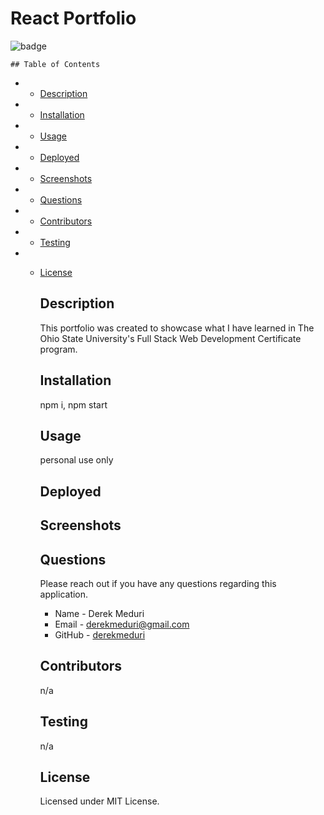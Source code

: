 # React Portfolio

![badge](https://img.shields.io/badge/license-MIT-brightgreen.svg)

    ## Table of Contents

- - [Description](#Description)

- - [Installation](#Installation)

- - [Usage](#Usage)

- - [Deployed](#deployed)

- - [Screenshots](#screenshots)

- - [Questions](#Questions)

- - [Contributors](#Contributors)

- - [Testing](#Testing)

- - [License](#License)

    ## Description

    This portfolio was created to showcase what I have learned in The Ohio State University's Full Stack Web Development Certificate program.

    ## Installation

    npm i, npm start

    ## Usage

    personal use only

    ## Deployed

    ## Screenshots

    ## Questions

    Please reach out if you have any questions regarding this application.

    - Name - Derek Meduri
    - Email - derekmeduri@gmail.com
    - GitHub - [derekmeduri](https://github.com/derekmeduri/)

    ## Contributors

    n/a

    ## Testing

    n/a

    ## License

    Licensed under MIT License.
